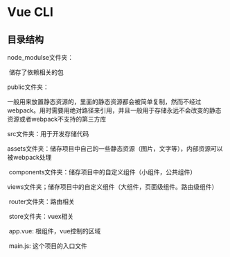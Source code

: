 # Vue  CLI

## 目录结构

node_modulse文件夹：

​		储存了依赖相关的包

public文件夹：

​		一般用来放置静态资源的，里面的静态资源都会被简单复制，然而不经过webpack。用时需要用绝对路径来引用，并且一般用于存储永远不会改变的静态资源或者webpack不支持的第三方库

src文件夹：用于开发存储代码

​		assets文件夹：储存项目中自己的一些静态资源（图片，文字等），内部资源可以被webpack处理

​		components文件夹：储存项目中的自定义组件（小组件，公共组件）

​		views文件夹；储存项目中的自定义组件（大组件，页面级组件。路由级组件）

​		router文件夹：路由相关

​		store文件夹：vuex相关

​		app.vue:  根组件，vue控制的区域

​		main.js:  这个项目的入口文件
